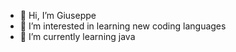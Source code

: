 - 👋 Hi, I’m Giuseppe
- 👀 I’m interested in learning new coding languages
- 🌱 I’m currently learning java

<!---
giuseppegiona/giuseppegiona is a ✨ special ✨ repository because its `README.md` (this file) appears on your GitHub profile.
You can click the Preview link to take a look at your changes.
--->

